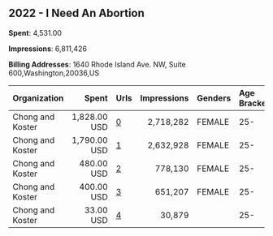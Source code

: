 ## 2022 - I Need An Abortion 
**Spent**: 4,531.00

**Impressions**: 6,811,426

**Billing Addresses**: 1640 Rhode Island Ave. NW, Suite 600,Washington,20036,US

|Organization|Spent|Urls|Impressions|Genders|Age Brackets|Country Codes|
|:---|---:|:---|---:|:---|:---|:---|
|Chong and Koster|1,828.00 USD|[0](https://www.snap.com/political-ads/asset/f8571caccfc5908866bae6a04f50999b01e1742f7e637b2383aa00bb2db6872a?mediaType=mp4)|2,718,282|FEMALE|25-|united states|
|Chong and Koster|1,790.00 USD|[1](https://www.snap.com/political-ads/asset/d224c52bc15464e37da2d63bff18a49bd6526663db1a76f495dedf7df6c2ee5c?mediaType=mp4)|2,632,928|FEMALE|25-|united states|
|Chong and Koster|480.00 USD|[2](https://www.snap.com/political-ads/asset/bef80c8ef3f7bf6dc9a2a8d6ea1a37ef3258b995870c23328444e2e214a62695?mediaType=mp4)|778,130|FEMALE|25-|united states|
|Chong and Koster|400.00 USD|[3](https://www.snap.com/political-ads/asset/f49cc92a48a93f39ad19f6c716589561041f158d849f72f23a26c7ccb27847d3?mediaType=mp4)|651,207|FEMALE|25-|united states|
|Chong and Koster|33.00 USD|[4](https://www.snap.com/political-ads/asset/2f2b5ea9706e72bfc0ba750e82ff45479e177bd086670e989de0c42e0d08b79d?mediaType=mp4)|30,879||25-|united states|

